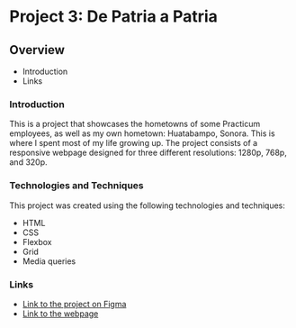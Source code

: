 # Project 3: De Patria a Patria
## Overview
- Introduction
- Links

### Introduction

This is a project that showcases the hometowns of some Practicum employees, as well as my own hometown: Huatabampo, Sonora. This is where I spent most of my life growing up.
The project consists of a responsive webpage designed for three different resolutions: 1280p, 768p, and 320p.

### Technologies and Techniques

This project was created using the following technologies and techniques:
- HTML
- CSS
- Flexbox
- Grid
- Media queries

### Links

- [Link to the project on Figma](https://www.figma.com/file/ZW8wxTYTZH2czTTfDMVHWq/WEB%2C-Sprint-3-%3A-De-patria-a-patria-%7C-desktop-%2B-mobile?node-id=0%3A1)
- [Link to the webpage](https://julioeva.github.io/web_project_3_esp/)
